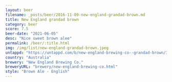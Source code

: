 ```yaml
---
layout: beer
filename: _posts/beer/2016-11-09-new-england-grandad-brown.md
title: New England grandad brown
category: beer
score: 7.5
beer-date: "2021-06-05"
desc: "Nice sweet brown alee"
permalink: /beer/:title.html
img: /img/list/new-england-grandad-brown.jpeg
untappd: "https://untappd.com/b/new-england-brewing-co--grandad-brown/3842714"
country: "Australia"
brewery: "New England Brewing Co."
breweryURL: "brewery/new-england-brewing-co.html"
style: "Brown Ale - English"
---
```

